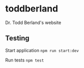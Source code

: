 # toddberland
Dr. Todd Berland's website

## Testing

Start application `npm run start:dev`

Run tests `npm test`
